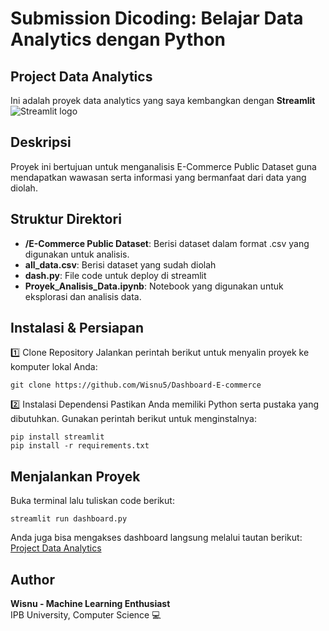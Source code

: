 # Submission Dicoding: Belajar Data Analytics dengan Python

## Project Data Analytics
Ini adalah proyek data analytics yang saya kembangkan dengan **Streamlit** <img src="https://user-images.githubusercontent.com/7164864/217935870-c0bc60a3-6fc0-4047-b011-7b4c59488c91.png" alt="Streamlit logo"></img>

## Deskripsi
Proyek ini bertujuan untuk menganalisis E-Commerce Public Dataset guna mendapatkan wawasan serta informasi yang bermanfaat dari data yang diolah.

## Struktur Direktori
- **/E-Commerce Public Dataset**: Berisi dataset dalam format .csv yang digunakan untuk analisis.
- **all_data.csv**: Berisi dataset yang sudah diolah
- **dash.py**: File code untuk deploy di streamlit
- **Proyek_Analisis_Data.ipynb**: Notebook yang digunakan untuk eksplorasi dan analisis data.

## Instalasi & Persiapan

1️⃣ Clone Repository
Jalankan perintah berikut untuk menyalin proyek ke komputer lokal Anda:
   ```shell
   git clone https://github.com/Wisnu5/Dashboard-E-commerce
   ```

2️⃣ Instalasi Dependensi
Pastikan Anda memiliki Python serta pustaka yang dibutuhkan. Gunakan perintah berikut untuk menginstalnya:

   ```shell
   pip install streamlit
   pip install -r requirements.txt
   ```

## Menjalankan Proyek
   Buka terminal lalu tuliskan code berikut:

   ```shell
   streamlit run dashboard.py
   ```

   Anda juga bisa mengakses dashboard langsung melalui tautan berikut: [Project Data Analytics](https://dicoding-dashboard-e-commerce-iqwmclasffkopvcpawes4z.streamlit.app/) 

## Author
**Wisnu - Machine Learning Enthusiast**  
IPB University, Computer Science 💻
